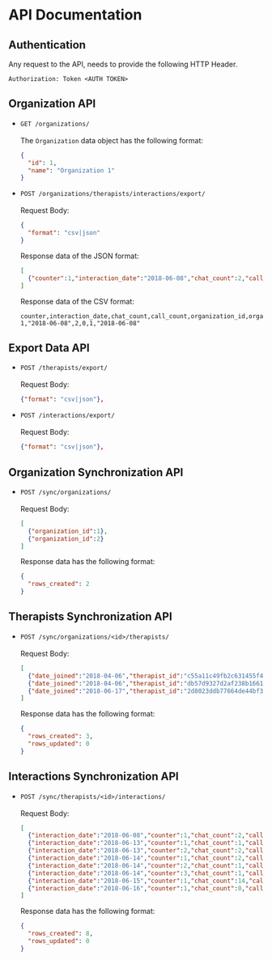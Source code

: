 # API Documentation

## Authentication
Any request to the API, needs to provide the following HTTP Header.

```
Authorization: Token <AUTH TOKEN>
```

## Organization API
- `GET /organizations/`
  <br/><br/>The `Organization` data object has the following format:
  ```json
  {
    "id": 1,
    "name": "Organization 1"
  }
  ```
- `POST /organizations/therapists/interactions/export/`
  <br/><br/>Request Body:

  ```json
  {
    "format": "csv|json"
  }
  ```

  Response data of the JSON format:
  ```json
  [
    {"counter":1,"interaction_date":"2018-06-08","chat_count":2,"call_count":0,"organization_id":1,"organization_date_joined":"2018-06-08"}
  ]
  ```

  Response data of the CSV format:
  ```
  counter,interaction_date,chat_count,call_count,organization_id,organization_date_joined
  1,"2018-06-08",2,0,1,"2018-06-08"
  ```

## Export Data API
- `POST /therapists/export/`
  <br/><br/>Request Body:

  ```json
  {"format": "csv|json"},
  ```
- `POST /interactions/export/`
  <br/><br/>Request Body:

  ```json
  {"format": "csv|json"},
  ```

## Organization Synchronization API
- `POST /sync/organizations/`
  <br/><br/>Request Body:

  ```json
  [
    {"organization_id":1},
    {"organization_id":2}
  ]
  ```

  Response data has the following format:
  ```json
  {
    "rows_created": 2
  }
  ```

## Therapists Synchronization API
- `POST /sync/organizations/<id>/therapists/`
  <br/><br/>Request Body:

  ```json
  [  
    {"date_joined":"2018-04-06","therapist_id":"c55a11c49fb2c631455f4549b94a7383"},
    {"date_joined":"2018-04-06","therapist_id":"db57d9327d2af238b1661484bd2ba86d"},
    {"date_joined":"2018-06-17","therapist_id":"2d8023ddb77664de44bf3ac8d46890da"}
  ]
  ```

  Response data has the following format:
  ```json
  {
    "rows_created": 3,
    "rows_updated": 0
  }
  ```

## Interactions Synchronization API
- `POST /sync/therapists/<id>/interactions/`
  <br/><br/>Request Body:

  ```json
  [
    {"interaction_date":"2018-06-08","counter":1,"chat_count":2,"call_count":0},
    {"interaction_date":"2018-06-13","counter":1,"chat_count":1,"call_count":0},
    {"interaction_date":"2018-06-13","counter":2,"chat_count":2,"call_count":0},
    {"interaction_date":"2018-06-14","counter":1,"chat_count":2,"call_count":13},
    {"interaction_date":"2018-06-14","counter":2,"chat_count":1,"call_count":0},
    {"interaction_date":"2018-06-14","counter":3,"chat_count":1,"call_count":0},
    {"interaction_date":"2018-06-15","counter":1,"chat_count":14,"call_count":0},
    {"interaction_date":"2018-06-16","counter":1,"chat_count":0,"call_count":0}
  ]
  ```

  Response data has the following format:
  ```json
  {
    "rows_created": 8,
    "rows_updated": 0
  }
  ```
